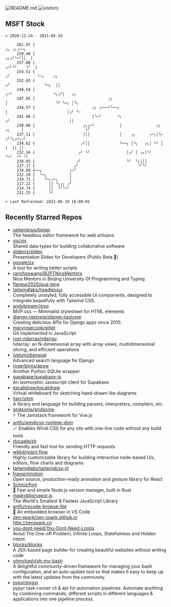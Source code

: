![README.md](https://github.com/Gerhut/Gerhut/workflows/README.md/badge.svg)
![visitors](https://visitors.vercel.app/Gerhut/Gerhut?token=8cf69d1f6813d272ef062726b6070c9be4ff72038cfe5a7ded7384a8da65d866)

## MSFT Stock

```
> 2020-12-24 - 2021-05-19

     261.97 ┤                                                                           ╭╮ ╭╮╭──╮                
     259.48 ┤                                                                        ╭╮╭╯╰─╯││  │                
     257.00 ┤                                                                      ╭─╯╰╯    ╰╯  │                
     254.51 ┤                                                                     ╭╯            ╰─╮    ╭╮        
     252.03 ┤                                                                    ╭╯               ╰─╮  ││        
     249.54 ┤                                                                  ╭─╯                  ╰╮╭╯│   ╭╮   
     247.05 ┤                                ╭╮                                │                     ╰╯ ╰─╮ │╰╮  
     244.57 ┤                         ╭╮ ╭───╯╰──╮                             │                          │╭╯ ╰─ 
     242.08 ┤                         │╰─╯       ╰╮                           ╭╯                          ││     
     239.60 ┤                     ╭╮╭─╯           │               ╭╮   ╭╮     │                           ╰╯     
     237.11 ┤                     │││             │    ╭╮      ╭─╮│╰╮ ╭╯╰╮╭─╮╭╯                                  
     234.62 ┤                    ╭╯││             ╰──╮ │╰╮   ╭╮│ ╰╯ │ │  ││ ││                                   
     232.14 ┤                   ╭╯ ╰╯                │╭╯ │ ╭╮│╰╯    ╰─╯  ╰╯ ╰╯                                   
     229.65 ┤                  ╭╯                    ╰╯  ╰╮│││                                                   
     227.17 ┤                 ╭╯                          ╰╯╰╯                                                   
     224.68 ┼──╮            ╭─╯                                                                                  
     222.19 ┤  ╰─╮          │                                                                                    
     219.71 ┤    ╰─╮╭─╮     │                                                                                    
     217.22 ┤      ││ ╰╮╭╮ ╭╯                                                                                    
     214.74 ┤      ││  ╰╯╰─╯                                                                                     
     212.25 ┤      ╰╯                                                                                            

> Last Refreshed: 2021-05-19 16:00:01
```

## Recently Starred Repos

- [ueberdosis/tiptap](https://github.com/ueberdosis/tiptap)  
  The headless editor framework for web artisans.
- [yjs/yjs](https://github.com/yjs/yjs)  
  Shared data types for building collaborative software
- [slidevjs/slidev](https://github.com/slidevjs/slidev)  
  Presentation Slides for Developers (Public Beta 🎉)
- [google/zx](https://github.com/google/zx)  
  A tool for writing better scripts
- [ranchoswang/BUPTNiceMentors](https://github.com/ranchoswang/BUPTNiceMentors)  
  Nice Mentors in Beijing University Of Programming and Typing 
- [flaneur2020/pua-lang](https://github.com/flaneur2020/pua-lang)  
- [tailwindlabs/headlessui](https://github.com/tailwindlabs/headlessui)  
  Completely unstyled, fully accessible UI components, designed to integrate beautifully with Tailwind CSS.
- [andybrewer/mvp](https://github.com/andybrewer/mvp)  
  MVP.css — Minimalist stylesheet for HTML elements
- [django-tastypie/django-tastypie](https://github.com/django-tastypie/django-tastypie)  
  Creating delicious APIs for Django apps since 2010.
- [maryrosecook/gitlet](https://github.com/maryrosecook/gitlet)  
  Git implemented in JavaScript
- [rust-ndarray/ndarray](https://github.com/rust-ndarray/ndarray)  
  ndarray: an N-dimensional array with array views, multidimensional slicing, and efficient operations
- [ivelum/djangoql](https://github.com/ivelum/djangoql)  
  Advanced search language for Django
- [rogerbinns/apsw](https://github.com/rogerbinns/apsw)  
  Another Python SQLite wrapper
- [supabase/supabase-js](https://github.com/supabase/supabase-js)  
  An isomorphic Javascript client for Supabase.
- [excalidraw/excalidraw](https://github.com/excalidraw/excalidraw)  
  Virtual whiteboard for sketching hand-drawn like diagrams
- [harc/ohm](https://github.com/harc/ohm)  
  A library and language for building parsers, interpreters, compilers, etc.
- [gridsome/gridsome](https://github.com/gridsome/gridsome)  
  ⚡️ The Jamstack framework for Vue.js
- [antfu/windicss-runtime-dom](https://github.com/antfu/windicss-runtime-dom)  
  🪄 Enables Windi CSS for any site with one-line code without any build tools 
- [ducaale/xh](https://github.com/ducaale/xh)  
  Friendly and fast tool for sending HTTP requests
- [wbkd/react-flow](https://github.com/wbkd/react-flow)  
  Highly customizable library for building interactive node-based UIs, editors, flow charts and diagrams 
- [tailwindlabs/tailwindcss-jit](https://github.com/tailwindlabs/tailwindcss-jit)  
- [framer/motion](https://github.com/framer/motion)  
  Open source, production-ready animation and gesture library for React
- [Schniz/fnm](https://github.com/Schniz/fnm)  
  🚀 Fast and simple Node.js version manager, built in Rust
- [madrobby/vapor.js](https://github.com/madrobby/vapor.js)  
  The World's Smallest & Fastest JavaScript Library
- [antfu/vscode-browse-lite](https://github.com/antfu/vscode-browse-lite)  
  🚀 An embedded browser in VS Code
- [zen-spark/zen-spark.github.io](https://github.com/zen-spark/zen-spark.github.io)  
  http://zenspark.cn
- [you-dont-need/You-Dont-Need-Loops](https://github.com/you-dont-need/You-Dont-Need-Loops)  
  Avoid The One-off Problem, Infinite Loops, Statefulness and Hidden intent.
- [blocks/blocks](https://github.com/blocks/blocks)  
  A JSX-based page builder for creating beautiful websites without writing code
- [ohmybash/oh-my-bash](https://github.com/ohmybash/oh-my-bash)  
  A delightful community-driven framework for managing your bash configuration, and an auto-update tool so that makes it easy to keep up with the latest updates from the community.
- [pypyr/pypyr](https://github.com/pypyr/pypyr)  
  pypyr task-runner cli & api for automation pipelines. Automate anything by combining commands, different scripts in different languages & applications into one pipeline process.
